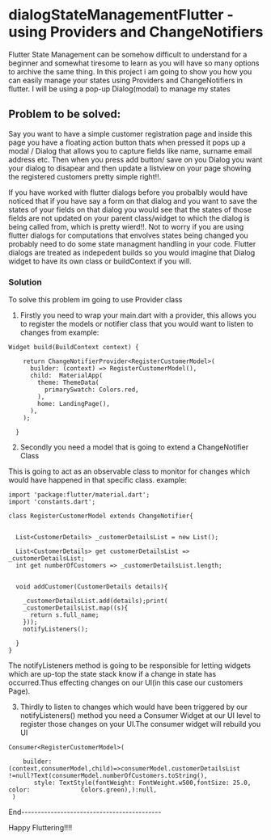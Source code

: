 # dialogStateManagementFlutter - using Providers and ChangeNotifiers
Flutter State Management can be somehow difficult to understand for a beginner and somewhat tiresome to learn as you will have so many options to archive the same thing. In this project i am going to show you how you can easily manage your states using Providers and ChangeNotifiers in flutter. I will be using a pop-up Dialog(modal) to manage my states

## Problem to be solved:
Say you want to have a simple customer registration page and inside this page you have a floating action button thats when pressed it pops up a modal / Dialog that allows you to capture fields like name, surname email address etc. Then when you press add button/ save on you Dialog you want your dialog to disapear and then update a listview on your page showing the registered customers pretty simple right!!.

If you have worked with flutter dialogs before you probalbly would have noticed that if you have say a form on that dialog and you want to save the states of your fields on that dialog you would see that the states of those fields are not updated on your parent class/widget to which the dialog is being called from, which is pretty wierd!!.
Not to worry if you are using flutter dialogs for computations that envolves states being changed you probably need to do some state managment handling in your code. Flutter dialogs are treated as indepedent builds so you would imagine that Dialog widget to have its own class or buildContext if you will.

### Solution
To solve this problem im going to use Provider class

1. Firstly you need to wrap your main.dart with a provider, this allows you to register the models or notifier class that you would want to listen to changes from
example:
```
Widget build(BuildContext context) {

    return ChangeNotifierProvider<RegisterCustomerModel>(
      builder: (context) => RegisterCustomerModel(),
      child:  MaterialApp(
        theme: ThemeData(
          primarySwatch: Colors.red,
        ),
        home: LandingPage(),
      ),
    );
    
  }
  ```
  
2. Secondly you need a model that is going to extend a ChangeNotifier Class

This is going to act as an observable class to monitor for changes which would have happened in that specific class. 
example:
```
import 'package:flutter/material.dart';
import 'constants.dart';

class RegisterCustomerModel extends ChangeNotifier{


  List<CustomerDetails> _customerDetailsList = new List();

  List<CustomerDetails> get customerDetailsList => _customerDetailsList;
  int get numberOfCustomers => _customerDetailsList.length;


  void addCustomer(CustomerDetails details){
  
    _customerDetailsList.add(details);print(
    _customerDetailsList.map((s){
      return s.full_name;
    }));
    notifyListeners();
    
  }
}
```
  
The notifyListeners method is going to be responsible for letting widgets which are up-top the state stack know if a change in state has occurred.Thus effecting changes on our UI(in this case our customers Page).

3. Thirdly to listen to changes which would have been triggered by our notifyListeners() method you need a Consumer Widget at our UI level to register those changes on your UI.The consumer widget will rebuild you UI
```
Consumer<RegisterCustomerModel>(
    
    builder:(context,consumerModel,child)=>consumerModel.customerDetailsList !=null?Text(consumerModel.numberOfCustomers.toString(),
       style: TextStyle(fontWeight: FontWeight.w500,fontSize: 25.0, color:              Colors.green),):null,
 )
 ```
 
 End-------------------------------------------
 
 Happy Fluttering!!!!






